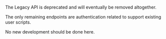 The Legacy API is deprecated and will eventually be removed altogether.

The only remaining endpoints are authentication related to support existing user scripts.

No new development should be done here.
